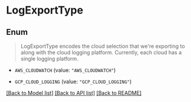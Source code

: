 # LogExportType

## Enum
> LogExportType encodes the cloud selection that we're exporting to along with the cloud logging platform.  Currently, each cloud has a single logging platform.

* `AWS_CLOUDWATCH` (value: `"AWS_CLOUDWATCH"`)

* `GCP_CLOUD_LOGGING` (value: `"GCP_CLOUD_LOGGING"`)


[[Back to Model list]](../README.md#documentation-for-models) [[Back to API list]](../README.md#documentation-for-api-endpoints) [[Back to README]](../README.md)


